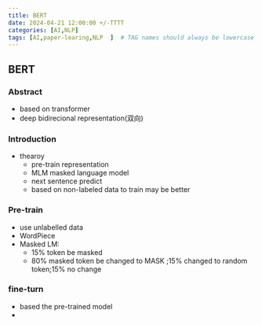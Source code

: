 ```yaml
---
title: BERT
date: 2024-04-21 12:00:00 +/-TTTT
categories: [AI,NLP]
tags: [AI,paper-learing,NLP  ]  # TAG names should always be lowercase
---
```


## BERT
### Abstract
* based on transformer
* deep bidirecional representation(双向)

### Introduction
* thearoy
  * pre-train representation
  * MLM masked language model
  * next sentence predict
  * based on non-labeled data to train may be better


### Pre-train
* use unlabelled data
* WordPiece 
* Masked LM:
  * 15% token be masked
  * 80% masked token be changed to MASK ;15% changed to random token;15% no change



### fine-turn
* based the pre-trained model
* 